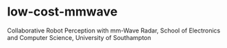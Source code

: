 # low-cost-mmwave

Collaborative Robot Perception with mm-Wave Radar, School of Electronics and Computer Science, University of Southampton
